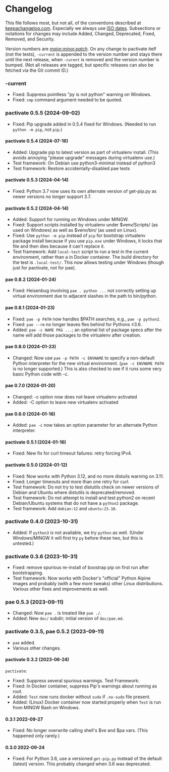 Changelog
=========

This file follows most, but not all, of the conventions described at
[keepachangelog.com]. Especially we always use [ISO dates]. Subsections or
notations for changes may include Added, Changed, Deprecated, Fixed,
Removed, and Security.

Version numbers are [_major.minor.patch_][semver]. On any change to
pactivate itelf (not the tests), `-current` is appended to the version
number and stays there until the next release, when `-curent` is removed
and the version number is bumped. (Not all releases are tagged, but
specific releases can also be fetched via the Git commit ID.)

### -current
- Fixed: Suppress pointless "py is not python" warning on Windows.
- Fixed: `cmp` command argument needed to be quoted.

### pactivate 0.5.5 (2024-09-02)
- Fixed: Pip upgrade added in 0.5.4 fixed for Windows. (Needed to
  run `python -m pip`, not `pip`.)

#### pactivate 0.5.4 (2024-07-16)
- Added: Upgrade pip to latest version as part of virtualenv install.
  (This avoids annoying "please upgrade" messages during virtualenv use.)
- Test framework: On Debian use python3-minimal instead of python3
- Test framework: Restore accidentally-disabled pae tests

#### pactivate 0.5.3 (2024-04-14)
- Fixed: Python 3.7 now uses its own alternate version of get-pip.py as
  newer versions no longer support 3.7.

#### pactivate 0.5.2 (2024-04-14)
- Added: Support for running on Windows under MINGW.
- Fixed: Support scripts installed by virtualenv under $venv/Scripts/ (as
  used on Windows) as well as $venv/bin/ (as used on Linux).
- Fixed: Use `python -m pip` instead of `pip` for bootstrap virtualenv
  package install because if you use `pip.exe` under Windows, it locks that
  file and then dies because it can't replace it.
- Test framework: Add `local-test` script to run a test in the current
  environment, rather than a in Docker container. The build directory
  for the test is `.local-test/`. This now allows testing under Windows
  (though just for pactivate, not for pae).

#### pae 0.8.2 (2024-01-24)
- Fixed: Heisenbug involving `pae . python ...` not correctly setting up
  virtual environment due to adjacent slashes in the path to bin/python.

#### pae 0.8.1 (2024-01-23)
- Fixed: `pae -p PATH` now handles $PATH searches, e.g., `pae -p python2`.
- Fixed: `pae --rm` no longer leaves fles behind for Pythons ≤3.6.
- Added: `pae -c NAME PKG ...`; an optional list of package specs after the
  name will add those packages to the virtualenv after creation.

#### pae 0.8.0 (2024-01-23)
- Changed: Now use `pae -p PATH -c ENVNAME` to specify a non-default Python
  interpreter for the new virtual environment. (`pae -c ENVNAME PATH` is no
  longer supported.) This is also checked to see if it runs some very basic
  Python code with -c.

#### pae 0.7.0 (2024-01-20)
- Changed: -c option now does not leave virtualenv activated
- Added: -C option to leave new virtualenv activated

#### pae 0.6.0 (2024-01-16)
- Added: `pae -c` now takes an option parameter for an alternate Python
  interpreter.

#### pactivate 0.5.1 (2024-01-16)
- Fixed: New fix for curl timeout failures: retry forcing IPv4.

#### pactivate 0.5.0 (2024-01-12)
- Fixed: Now works with Python 3.12, and no more distuils warning on 3.11.
- Fixed: Longer timeouts and more than one retry for curl.
- Test framework: Do not try to test distutils check on newer versions of
  Debian and Ubuntu where distutils is deprecated/removed.
- Test framework: Do not attempt to install and test python2 on recent
  Debian/Ubuntu systems that do not have a `python2` package.
- Test framework: Add `debian:12` and `ubuntu:23.10`.

### pactivate 0.4.0 (2023-10-31)
- Added: If `python3` is not available, we try `python` as well. (Under
  Windows/MINGW it will first try `py` before these two, but this is
  untested.)

### pactivate 0.3.6 (2023-10-31)
- Fixed: remove spurious re-install of boostrap pip on first run after
  bootstrapping.
- Test framework: Now works with Docker's "official" Python Alpine images
  and probably (with a few more tweaks) other Linux distributions. Various
  other fixes and improvements as well.

### pae 0.5.3 (2023-09-11)
- Changed: Now `pae .` is treated like `pae ./`.
- Added: New `doc/` subdir; initial version of `doc/pae.md`.

### pactivate 0.3.5, pae 0.5.2 (2023-09-11)
- `pae` added.
- Various other changes.

#### pactivate 0.3.2 (2023-06-24)
`pactivate`:
- Fixed: Suppress several spurious warnings.
Test Framework:
- Fixed: In Docker container, suppress Pip's warnings about running as root.
- Added: `Test` now runs docker without `sudo` if `.no-sudo` file present.
- Added: (Linux) Docker container now started properly when `Test` is run
  from MINGW Bash on Windows.

#### 0.3.1 2022-09-27
- Fixed: No longer overwrite calling shell's $ve and $pa vars.
  (This happened only rarely.)

#### 0.3.0 2022-09-24
- Fixed: For Python 3.6, use a versioned `get-pip.py` instead of the default
  (latest) version. This probably changed when 3.6 was deprecated.



<!-------------------------------------------------------------------->
[keepachangelog.com]: https://keepachangelog.com/
[ISO dates]: https://xkcd.com/1179/
[semver]: https://en.wikipedia.org/wiki/Software_versioning#Semantic_versioning
